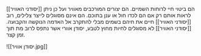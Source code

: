 [[יסודני האוויר]] הם ביטוי חיי לרוחות השמיים.
הם יצורים המורכבים מאוויר ועל כן ניתן לראות אותם רק אם הם לכדו חול או ענן בתוכם.
הם אינם מסוגלים לייצר צלילים, רוב [[יסודני האוויר]] חיים את חיהם בשמים מבלי להתקרב אל האדמה הנוקשה והקבועה.
[[יסודני האוויר]] לא מסוגלים לחיות מחוץ לטבע, יסודן אוורי אשר נתפס לרוב מת תוך זמן קצר.

![[יסודן אוויר.jpg]]